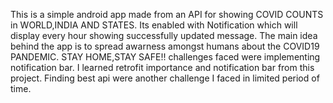 This is a simple android app made from an API for showing COVID COUNTS in WORLD,INDIA AND STATES.
Its enabled with Notification which will display every hour showing successfully updated message.
The main idea behind the app is to spread awarness amongst humans about the COVID19 PANDEMIC.
STAY HOME,STAY SAFE!!
challenges faced were implementing notification bar.
I learned retrofit importance and notification bar from this project.
Finding best api were another challenge I faced in limited period of time.

